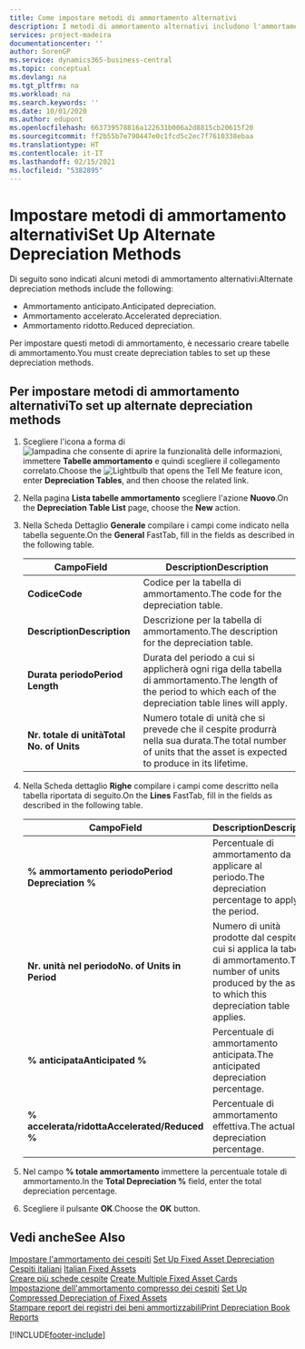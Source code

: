 ```yaml
---
title: Come impostare metodi di ammortamento alternativi
description: I metodi di ammortamento alternativi includono l'ammortamento anticipato, accelerato e ridotto.
services: project-madeira
documentationcenter: ''
author: SorenGP
ms.service: dynamics365-business-central
ms.topic: conceptual
ms.devlang: na
ms.tgt_pltfrm: na
ms.workload: na
ms.search.keywords: ''
ms.date: 10/01/2020
ms.author: edupont
ms.openlocfilehash: 663739578816a122631b006a2d8815cb20615f20
ms.sourcegitcommit: ff2b55b7e790447e0c1fcd5c2ec7f7610338ebaa
ms.translationtype: HT
ms.contentlocale: it-IT
ms.lasthandoff: 02/15/2021
ms.locfileid: "5382895"
---
```

# <a name="set-up-alternate-depreciation-methods"></a><span data-ttu-id="d3b1f-103">Impostare metodi di ammortamento alternativi</span><span class="sxs-lookup"><span data-stu-id="d3b1f-103">Set Up Alternate Depreciation Methods</span></span>
<span data-ttu-id="d3b1f-104">Di seguito sono indicati alcuni metodi di ammortamento alternativi:</span><span class="sxs-lookup"><span data-stu-id="d3b1f-104">Alternate depreciation methods include the following:</span></span>  

- <span data-ttu-id="d3b1f-105">Ammortamento anticipato.</span><span class="sxs-lookup"><span data-stu-id="d3b1f-105">Anticipated depreciation.</span></span>  
- <span data-ttu-id="d3b1f-106">Ammortamento accelerato.</span><span class="sxs-lookup"><span data-stu-id="d3b1f-106">Accelerated depreciation.</span></span>  
- <span data-ttu-id="d3b1f-107">Ammortamento ridotto.</span><span class="sxs-lookup"><span data-stu-id="d3b1f-107">Reduced depreciation.</span></span>  

<span data-ttu-id="d3b1f-108">Per impostare questi metodi di ammortamento, è necessario creare tabelle di ammortamento.</span><span class="sxs-lookup"><span data-stu-id="d3b1f-108">You must create depreciation tables to set up these depreciation methods.</span></span>  

## <a name="to-set-up-alternate-depreciation-methods"></a><span data-ttu-id="d3b1f-109">Per impostare metodi di ammortamento alternativi</span><span class="sxs-lookup"><span data-stu-id="d3b1f-109">To set up alternate depreciation methods</span></span>  

1.  <span data-ttu-id="d3b1f-110">Scegliere l'icona a forma di ![lampadina che consente di aprire la funzionalità delle informazioni](../../media/ui-search/search_small.png "Informazioni sull'operazione che si desidera eseguire"), immettere **Tabelle ammortamento** e quindi scegliere il collegamento correlato.</span><span class="sxs-lookup"><span data-stu-id="d3b1f-110">Choose the ![Lightbulb that opens the Tell Me feature](../../media/ui-search/search_small.png "Tell me what you want to do") icon, enter **Depreciation Tables**, and then choose the related link.</span></span>  
2.  <span data-ttu-id="d3b1f-111">Nella pagina **Lista tabelle ammortamento** scegliere l'azione **Nuovo**.</span><span class="sxs-lookup"><span data-stu-id="d3b1f-111">On the **Depreciation Table List** page, choose the **New** action.</span></span>  
3.  <span data-ttu-id="d3b1f-112">Nella Scheda Dettaglio **Generale** compilare i campi come indicato nella tabella seguente.</span><span class="sxs-lookup"><span data-stu-id="d3b1f-112">On the **General** FastTab, fill in the fields as described in the following table.</span></span>  

    |<span data-ttu-id="d3b1f-113">Campo</span><span class="sxs-lookup"><span data-stu-id="d3b1f-113">Field</span></span>|<span data-ttu-id="d3b1f-114">Description</span><span class="sxs-lookup"><span data-stu-id="d3b1f-114">Description</span></span>|  
    |---------------------------------|---------------------------------------|  
    |<span data-ttu-id="d3b1f-115">**Codice**</span><span class="sxs-lookup"><span data-stu-id="d3b1f-115">**Code**</span></span>|<span data-ttu-id="d3b1f-116">Codice per la tabella di ammortamento.</span><span class="sxs-lookup"><span data-stu-id="d3b1f-116">The code for the depreciation table.</span></span>|  
    |<span data-ttu-id="d3b1f-117">**Description**</span><span class="sxs-lookup"><span data-stu-id="d3b1f-117">**Description**</span></span>|<span data-ttu-id="d3b1f-118">Descrizione per la tabella di ammortamento.</span><span class="sxs-lookup"><span data-stu-id="d3b1f-118">The description for the depreciation table.</span></span>|  
    |<span data-ttu-id="d3b1f-119">**Durata periodo**</span><span class="sxs-lookup"><span data-stu-id="d3b1f-119">**Period Length**</span></span>|<span data-ttu-id="d3b1f-120">Durata del periodo a cui si applicherà ogni riga della tabella di ammortamento.</span><span class="sxs-lookup"><span data-stu-id="d3b1f-120">The length of the period to which each of the depreciation table lines will apply.</span></span>|  
    |<span data-ttu-id="d3b1f-121">**Nr. totale di unità**</span><span class="sxs-lookup"><span data-stu-id="d3b1f-121">**Total No. of Units**</span></span>|<span data-ttu-id="d3b1f-122">Numero totale di unità che si prevede che il cespite produrrà nella sua durata.</span><span class="sxs-lookup"><span data-stu-id="d3b1f-122">The total number of units that the asset is expected to produce in its lifetime.</span></span>|  

4.  <span data-ttu-id="d3b1f-123">Nella Scheda dettaglio **Righe** compilare i campi come descritto nella tabella riportata di seguito.</span><span class="sxs-lookup"><span data-stu-id="d3b1f-123">On the **Lines** FastTab, fill in the fields as described in the following table.</span></span>  

    |<span data-ttu-id="d3b1f-124">Campo</span><span class="sxs-lookup"><span data-stu-id="d3b1f-124">Field</span></span>|<span data-ttu-id="d3b1f-125">Description</span><span class="sxs-lookup"><span data-stu-id="d3b1f-125">Description</span></span>|  
    |---------------------------------|---------------------------------------|  
    |<span data-ttu-id="d3b1f-126">**% ammortamento periodo**</span><span class="sxs-lookup"><span data-stu-id="d3b1f-126">**Period Depreciation %**</span></span>|<span data-ttu-id="d3b1f-127">Percentuale di ammortamento da applicare al periodo.</span><span class="sxs-lookup"><span data-stu-id="d3b1f-127">The depreciation percentage to apply to the period.</span></span>|  
    |<span data-ttu-id="d3b1f-128">**Nr. unità nel periodo**</span><span class="sxs-lookup"><span data-stu-id="d3b1f-128">**No. of Units in Period**</span></span>|<span data-ttu-id="d3b1f-129">Numero di unità prodotte dal cespite a cui si applica la tabella di ammortamento.</span><span class="sxs-lookup"><span data-stu-id="d3b1f-129">The number of units produced by the asset to which this depreciation table applies.</span></span>|  
    |<span data-ttu-id="d3b1f-130">**% anticipata**</span><span class="sxs-lookup"><span data-stu-id="d3b1f-130">**Anticipated %**</span></span>|<span data-ttu-id="d3b1f-131">Percentuale di ammortamento anticipata.</span><span class="sxs-lookup"><span data-stu-id="d3b1f-131">The anticipated depreciation percentage.</span></span>|  
    |<span data-ttu-id="d3b1f-132">**% accelerata/ridotta**</span><span class="sxs-lookup"><span data-stu-id="d3b1f-132">**Accelerated/Reduced %**</span></span>|<span data-ttu-id="d3b1f-133">Percentuale di ammortamento effettiva.</span><span class="sxs-lookup"><span data-stu-id="d3b1f-133">The actual depreciation percentage.</span></span>|  

5.  <span data-ttu-id="d3b1f-134">Nel campo **% totale ammortamento** immettere la percentuale totale di ammortamento.</span><span class="sxs-lookup"><span data-stu-id="d3b1f-134">In the **Total Depreciation %** field, enter the total depreciation percentage.</span></span>  
6.  <span data-ttu-id="d3b1f-135">Scegliere il pulsante **OK**.</span><span class="sxs-lookup"><span data-stu-id="d3b1f-135">Choose the **OK** button.</span></span>  

## <a name="see-also"></a><span data-ttu-id="d3b1f-136">Vedi anche</span><span class="sxs-lookup"><span data-stu-id="d3b1f-136">See Also</span></span>  
 <span data-ttu-id="d3b1f-137">[Impostare l'ammortamento dei cespiti](../../fa-how-setup-depreciation.md) </span><span class="sxs-lookup"><span data-stu-id="d3b1f-137">[Set Up Fixed Asset Depreciation](../../fa-how-setup-depreciation.md) </span></span>  
 <span data-ttu-id="d3b1f-138">[Cespiti italiani](italian-fixed-assets.md) </span><span class="sxs-lookup"><span data-stu-id="d3b1f-138">[Italian Fixed Assets](italian-fixed-assets.md) </span></span>  
 <span data-ttu-id="d3b1f-139">[Creare più schede cespite](how-to-create-multiple-fixed-asset-cards.md) </span><span class="sxs-lookup"><span data-stu-id="d3b1f-139">[Create Multiple Fixed Asset Cards](how-to-create-multiple-fixed-asset-cards.md) </span></span>  
 <span data-ttu-id="d3b1f-140">[Impostazione dell'ammortamento compresso dei cespiti](how-to-set-up-compressed-depreciation-of-fixed-assets.md) </span><span class="sxs-lookup"><span data-stu-id="d3b1f-140">[Set Up Compressed Depreciation of Fixed Assets](how-to-set-up-compressed-depreciation-of-fixed-assets.md) </span></span>  
 [<span data-ttu-id="d3b1f-141">Stampare report dei registri dei beni ammortizzabili</span><span class="sxs-lookup"><span data-stu-id="d3b1f-141">Print Depreciation Book Reports</span></span>](how-to-print-depreciation-book-reports.md)


[!INCLUDE[footer-include](../../includes/footer-banner.md)]